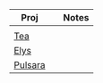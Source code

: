 | Proj |      | Notes|
|------|------|------|
|                                            |                                                                             |
|[Tea](https://app.tea.xyz)                  |                                                                             |
|[Elys](https://testnet.elys.network/faucet) |                                                                             |
|[Pulsara](https://medium.com/@pulsara.io/pulsaras-sara-token-airdrop-for-coreum-holders-comprehensive-guide-a1a3a4a1d223) |
